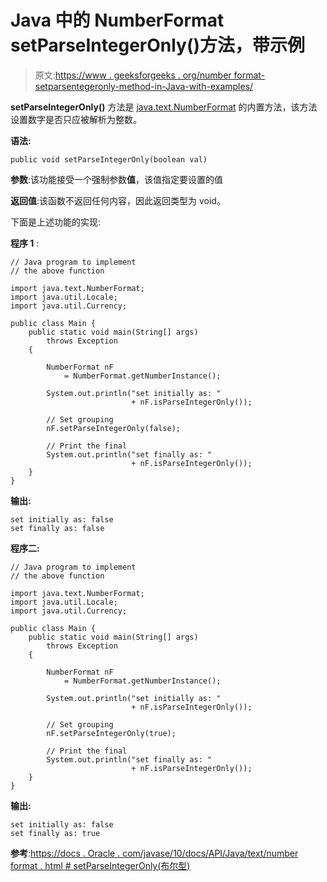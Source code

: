 # Java 中的 NumberFormat setParseIntegerOnly()方法，带示例

> 原文:[https://www . geeksforgeeks . org/number format-setparsentegeronly-method-in-Java-with-examples/](https://www.geeksforgeeks.org/numberformat-setparseintegeronly-method-in-java-with-examples/)

**setParseIntegerOnly()** 方法是 [java.text.NumberFormat](https://www.geeksforgeeks.org/numberformat-class-java/) 的内置方法，该方法设置数字是否只应被解析为整数。

**语法:**

```
public void setParseIntegerOnly(boolean val)
```

**参数**:该功能接受一个强制参数**值**，该值指定要设置的值

**返回值**:该函数不返回任何内容，因此返回类型为 void。

下面是上述功能的实现:

**程序 1** :

```
// Java program to implement
// the above function

import java.text.NumberFormat;
import java.util.Locale;
import java.util.Currency;

public class Main {
    public static void main(String[] args)
        throws Exception
    {

        NumberFormat nF
            = NumberFormat.getNumberInstance();

        System.out.println("set initially as: "
                           + nF.isParseIntegerOnly());

        // Set grouping
        nF.setParseIntegerOnly(false);

        // Print the final
        System.out.println("set finally as: "
                           + nF.isParseIntegerOnly());
    }
}
```

**输出:**

```
set initially as: false
set finally as: false

```

**程序二:**

```
// Java program to implement
// the above function

import java.text.NumberFormat;
import java.util.Locale;
import java.util.Currency;

public class Main {
    public static void main(String[] args)
        throws Exception
    {

        NumberFormat nF
            = NumberFormat.getNumberInstance();

        System.out.println("set initially as: "
                           + nF.isParseIntegerOnly());

        // Set grouping
        nF.setParseIntegerOnly(true);

        // Print the final
        System.out.println("set finally as: "
                           + nF.isParseIntegerOnly());
    }
}
```

**输出:**

```
set initially as: false
set finally as: true

```

**参考**:[https://docs . Oracle . com/javase/10/docs/API/Java/text/number format . html # setParseIntegerOnly(布尔型)](https://docs.oracle.com/javase/10/docs/api/java/text/NumberFormat.html#setParseIntegerOnly(boolean))